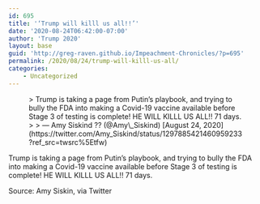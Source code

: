 ```yaml
---
id: 695
title: '‘Trump will killl us all!!’'
date: '2020-08-24T06:42:00-07:00'
author: 'Trump 2020'
layout: base
guid: 'http://greg-raven.github.io/Impeachment-Chronicles/?p=695'
permalink: /2020/08/24/trump-will-killl-us-all/
categories:
    - Uncategorized
---
```


<figure class="wp-block-embed is-type-rich is-provider-twitter wp-block-embed-twitter"><div class="wp-block-embed__wrapper">> Trump is taking a page from Putin’s playbook, and trying to bully the FDA into making a Covid-19 vaccine available before Stage 3 of testing is complete! HE WILL KILLL US ALL!! 71 days. <https://t.co/3Yn0aEFVDF>
> 
> — Amy Siskind ?️‍? (@Amy\_Siskind) [August 24, 2020](https://twitter.com/Amy_Siskind/status/1297885421460959233?ref_src=twsrc%5Etfw)

<script async="" charset="utf-8" src="https://platform.twitter.com/widgets.js"></script></div></figure>Trump is taking a page from Putin’s playbook, and trying to bully the FDA into making a Covid-19 vaccine available before Stage 3 of testing is complete! HE WILL KILLL US ALL!! 71 days.

Source: Amy Siskin, via Twitter